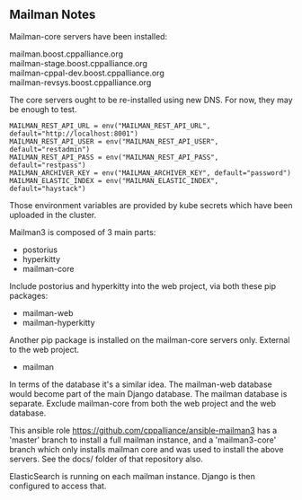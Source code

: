 
## Mailman Notes

Mailman-core servers have been installed:  

mailman.boost.cppalliance.org  
mailman-stage.boost.cppalliance.org  
mailman-cppal-dev.boost.cppalliance.org  
mailman-revsys.boost.cppalliance.org  

The core servers ought to be re-installed using new DNS. For now, they may be enough to test.  

```
MAILMAN_REST_API_URL = env("MAILMAN_REST_API_URL", default="http://localhost:8001")
MAILMAN_REST_API_USER = env("MAILMAN_REST_API_USER", default="restadmin")
MAILMAN_REST_API_PASS = env("MAILMAN_REST_API_PASS", default="restpass")
MAILMAN_ARCHIVER_KEY = env("MAILMAN_ARCHIVER_KEY", default="password")
MAILMAN_ELASTIC_INDEX = env("MAILMAN_ELASTIC_INDEX", default="haystack")
``` 

Those environment variables are provided by kube secrets which have been uploaded in the cluster.  

Mailman3 is composed of 3 main parts:  
  - postorius  
  - hyperkitty  
  - mailman-core  

Include postorius and hyperkitty into the web project, via both these pip packages:  
  - mailman-web  
  - mailman-hyperkitty   

Another pip package is installed on the mailman-core servers only. External to the web project.   
  - mailman  

In terms of the database it's a similar idea. The mailman-web database would become part of the main Django database. The mailman database is separate. Exclude mailman-core from both the web project and the web database.  

This ansible role https://github.com/cppalliance/ansible-mailman3 has a 'master' branch to install a full mailman instance, and a 'mailman3-core' branch which only installs mailman core and was used to install the above servers. See the docs/ folder of that repository also.  

ElasticSearch is running on each mailman instance. Django is then configured to access that.  

